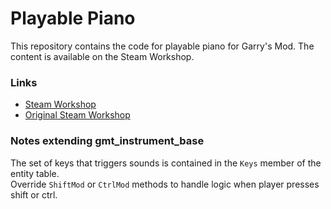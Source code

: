 Playable Piano
================

This repository contains the code for playable piano for Garry's Mod. The content is available on the Steam Workshop.

### Links ###

* [Steam Workshop](http://steamcommunity.com/sharedfiles/filedetails/?id=741857902)
* [Original Steam Workshop](http://steamcommunity.com/sharedfiles/filedetails/?id=104548572)

### Notes extending gmt\_instrument_base ###

The set of keys that triggers sounds is contained in the `Keys` member of the entity table.  
Override `ShiftMod` or `CtrlMod` methods to handle logic when player presses shift or ctrl.
